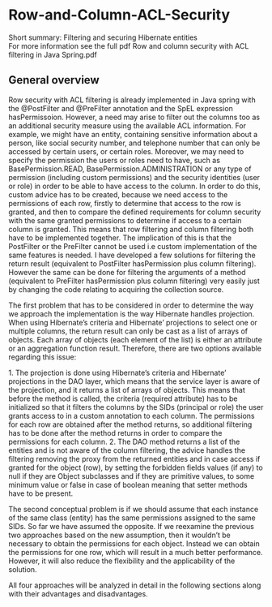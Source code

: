 # Row-and-Column-ACL-Security
Short summary: Filtering and securing Hibernate entities </br>
For more information see the full pdf Row and column security with ACL filtering in Java Spring.pdf

## General overview
<p>
Row security with ACL filtering is already implemented in Java spring with the @PostFilter and
@PreFilter annotation and the SpEL expression hasPermissoion. However, a need may arise to filter out
the columns too as an additional security measure using the available ACL information. For example, we
might have an entity, containing sensitive information about a person, like social security number, and
telephone number that can only be accessed by certain users, or certain roles. Moreover, we may need
to specify the permission the users or roles need to have, such as BasePermission.READ,
BasePermission.ADMINISTRATION or any type of permission (including custom permissions) and the
security identities (user or role) in order to be able to have access to the column. In order to do this,
custom advice has to be created, because we need access to the permissions of each row, firstly to
determine that access to the row is granted, and then to compare the defined requirements for column
security with the same granted permissions to determine if access to a certain column is granted. This
means that row filtering and column filtering both have to be implemented together. The implication of
this is that the PostFilter or the PreFilter cannot be used i.e custom implementation of the same
features is needed. I have developed a few solutions for filtering the return result (equivalent to
PostFilter hasPermission plus column filtering). However the same can be done for filtering the
arguments of a method (equivalent to PreFilter hasPermission plus column filtering) very easily just by
changing the code relating to acquiring the collection source.
</p>
<p>
The first problem that has to be considered in order to determine the way we approach the
implementation is the way Hibernate handles projection. When using Hibernate’s criteria and
Hibernate’ projections to select one or multiple columns, the return result can only be cast as a list of
arrays of objects. Each array of objects (each element of the list) is either an attribute or an aggregation
function result. Therefore, there are two options available regarding this issue:
</p>
1. The projection is done using Hibernate’s criteria and Hibernate’ projections in the DAO layer, which
means that the service layer is aware of the projection, and it returns a list of arrays of objects. This
means that before the method is called, the criteria (required attribute) has to be initialized so that it
filters the columns by the SIDs (principal or role) the user grants access to in a custom annotation to
each column. The permissions for each row are obtained after the method returns, so additional
filtering has to be done after the method returns in order to compare the permissions for each
column.
2. The DAO method returns a list of the entities and is not aware of the column filtering, the advice
handles the filtering removing the proxy from the returned entities and in case access if granted for
the object (row), by setting the forbidden fields values (if any) to null if they are Object subclasses 
and if they are primitive values, to some minimum value or false in case of boolean meaning that
setter methods have to be present.

<p>
The second conceptual problem is if we should assume that each instance of the same class
(entity) has the same permissions assigned to the same SIDs. So far we have assumed the opposite. If
we reexamine the previous two approaches based on the new assumption, then it wouldn’t be
necessary to obtain the permissions for each object. Instead we can obtain the permissions for one row,
which will result in a much better performance. However, it will also reduce the flexibility and the
applicability of the solution.
</p>
<p>
All four approaches will be analyzed in detail in the following sections along with their advantages
and disadvantages. 
</p>